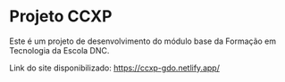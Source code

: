 # Projeto CCXP
Este é um projeto de desenvolvimento do módulo base da Formação em Tecnologia da Escola DNC.

Link do site disponibilizado: https://ccxp-gdo.netlify.app/
